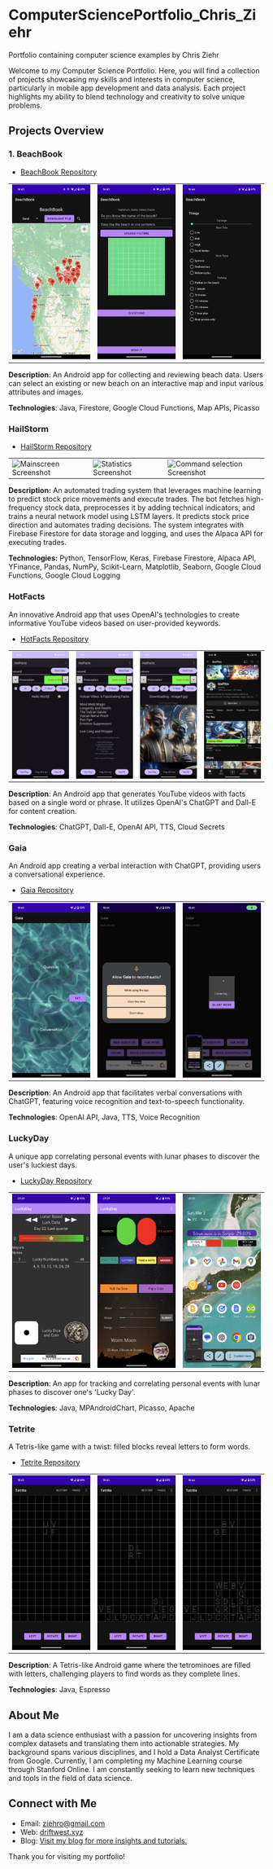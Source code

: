 # ComputerSciencePortfolio_Chris_Ziehr
Portfolio containing computer science examples by Chris Ziehr

Welcome to my Computer Science Portfolio. Here, you will find a collection of projects showcasing my skills and interests in computer science, particularly in mobile app development and data analysis. Each project highlights my ability to blend technology and creativity to solve unique problems.

## Projects Overview

### 1. BeachBook

- [BeachBook Repository](https://github.com/ziehro/BeachBook)

<table>
  <tr>
    <td><img src="./images/BeachBook/app1.png" width="100%" alt="Beach Selection Screenshot"></td>
    <td><img src="./images/BeachBook/app2.png" width="100%" alt="Data Input Screenshot"></td>
    <td><img src="./images/BeachBook/app3.png" width="100%" alt="Beach Details Screenshot"></td>
  </tr>
</table>

**Description**: An Android app for collecting and reviewing beach data. Users can select an existing or new beach on an interactive map and input various attributes and images.

**Technologies**: Java, Firestore, Google Cloud Functions, Map APIs, Picasso

### HailStorm

- [HailStorm Repository](https://github.com/ziehro/HailStorm)

<table>
  <tr>
    <td><img src="./images/HailStorm/app1.png" width="100%" alt="Mainscreen Screenshot"></td>
    <td><img src="./images/HailStorm/app2.png" width="100%" alt="Statistics Screenshot"></td>
    <td><img src="./images/HailStorm/app3.png" width="100%" alt="Command selection Screenshot"></td>
  </tr>
</table>

**Description:** An automated trading system that leverages machine learning to predict stock price movements and execute trades. The bot fetches high-frequency stock data, preprocesses it by adding technical indicators, and trains a neural network model using LSTM layers. It predicts stock price direction and automates trading decisions. The system integrates with Firebase Firestore for data storage and logging, and uses the Alpaca API for executing trades.

**Technologies:** Python, TensorFlow, Keras, Firebase Firestore, Alpaca API, YFinance, Pandas, NumPy, Scikit-Learn, Matplotlib, Seaborn, Google Cloud Functions, Google Cloud Logging

### HotFacts
An innovative Android app that uses OpenAI's technologies to create informative YouTube videos based on user-provided keywords.

- [HotFacts Repository](https://github.com/ziehro/HotFacts)

<table>
  <tr>
    <td><img src="./HotFacts/hotfacts1.png" width="100%" alt="Conversation Interface Screenshot"></td>
    <td><img src="./HotFacts/hotfacts2.png" width="100%" alt="Voice Recognition Screenshot"></td>
    <td><img src="./HotFacts/hotfacts3.png" width="100%" alt="Chat Display Screenshot"></td>
    <td><a href="https://www.youtube.com/watch?v=ulBe9LpDE_U" target="_blank"><img src="./HotFacts/hotfacts5.png" width="100%" alt="YouTube Channel Link"></a></td>
  </tr>
</table>

**Description**: An Android app that generates YouTube videos with facts based on a single word or phrase. It utilizes OpenAI's ChatGPT and Dall-E for content creation.



**Technologies**: ChatGPT, Dall-E, OpenAI API, TTS, Cloud Secrets


### Gaia
An Android app creating a verbal interaction with ChatGPT, providing users a conversational experience.

- [Gaia Repository](https://github.com/ziehro/Chet)

<table>
  <tr>
    <td><img src="./Gaia/gaia1.png" width="100%" alt="Conversation Interface Screenshot"></td>
    <td><img src="./Gaia/gaia2.png" width="100%" alt="Voice Recognition Screenshot"></td>
    <td><img src="./Gaia/gaia3.png" width="100%" alt="Chat Display Screenshot"></td>
  </tr>
</table>

**Description**: An Android app that facilitates verbal conversations with ChatGPT, featuring voice recognition and text-to-speech functionality.

**Technologies**: OpenAI API, Java, TTS, Voice Recognition


### LuckyDay
A unique app correlating personal events with lunar phases to discover the user's luckiest days.

- [LuckyDay Repository](https://github.com/ziehro/LuckyDay)

<table>
  <tr>
    <td><img src="./LuckyDay/luckyday1.png" width="100%" alt="Conversation Interface Screenshot"></td>
    <td><img src="./LuckyDay/luckyday2.png" width="100%" alt="Voice Recognition Screenshot"></td>
    <td><img src="./LuckyDay/luckyday4.png" width="100%" alt="Chat Display Screenshot"></td>
  </tr>
</table>

**Description**: An app for tracking and correlating personal events with lunar phases to discover one's 'Lucky Day'.

**Technologies**: Java, MPAndroidChart, Picasso, Apache


### Tetrite
A Tetris-like game with a twist: filled blocks reveal letters to form words.

- [Tetrite Repository](https://github.com/ziehro/Tetrite)

<table>
  <tr>
    <td><img src="./Tetrite/tetrite1.png" width="100%" alt="Game Begins"></td>
    <td><img src="./Tetrite/tetrite2.png" width="100%" alt="Tetris Gameplay"></td>
    <td><img src="./Tetrite/tetrite3.png" width="100%" alt="Words"></td>
  </tr>
</table>

**Description**: A Tetris-like Android game where the tetrominoes are filled with letters, challenging players to find words as they complete lines.

**Technologies**: Java, Espresso


## About Me

I am a data science enthusiast with a passion for uncovering insights from complex datasets and translating them into actionable strategies. My background spans various disciplines, and I hold a Data Analyst Certificate from Google. Currently, I am completing my Machine Learning course through Stanford Online. I am constantly seeking to learn new techniques and tools in the field of data science.

## Connect with Me

- Email: [ziehro@gmail.com](mailto:ziehro@gmail.com)
- Web: [driftwest.xyz](https://driftwest.xyz)
- Blog: [Visit my blog for more insights and tutorials.](https://driftwest.xyz/blog)

Thank you for visiting my portfolio!
